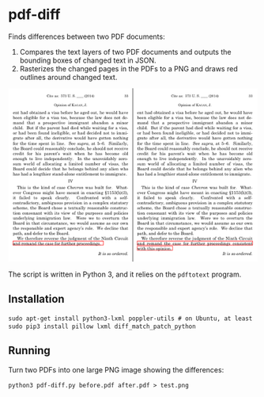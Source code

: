 pdf-diff
========

Finds differences between two PDF documents:

1. Compares the text layers of two PDF documents and outputs the bounding boxes of changed text in JSON.
2. Rasterizes the changed pages in the PDFs to a PNG and draws red outlines around changed text.

![Example Image Output](example.png)

The script is written in Python 3, and it relies on the `pdftotext` program.

Installation
------------

	sudo apt-get install python3-lxml poppler-utils # on Ubuntu, at least
	sudo pip3 install pillow lxml diff_match_patch_python

Running
-------

Turn two PDFs into one large PNG image showing the differences:

	python3 pdf-diff.py before.pdf after.pdf > test.png

